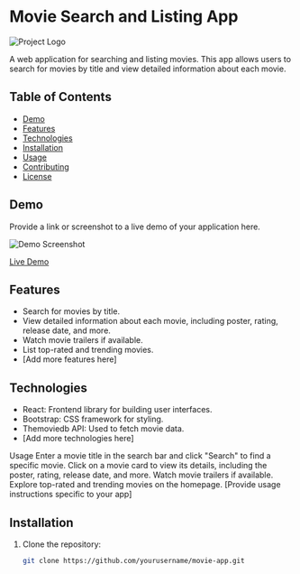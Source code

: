 # Movie Search and Listing App

![Project Logo](logo.png) <!-- Add a logo or relevant image here -->

A web application for searching and listing movies. This app allows users to search for movies by title and view detailed information about each movie.

## Table of Contents

- [Demo](#demo)
- [Features](#features)
- [Technologies](#technologies)
- [Installation](#installation)
- [Usage](#usage)
- [Contributing](#contributing)
- [License](#license)

## Demo

Provide a link or screenshot to a live demo of your application here.

![Demo Screenshot](demo-screenshot.png) <!-- Add a screenshot of your app -->

[Live Demo](https://example.com)

## Features

- Search for movies by title.
- View detailed information about each movie, including poster, rating, release date, and more.
- Watch movie trailers if available.
- List top-rated and trending movies.
- [Add more features here]

## Technologies

- React: Frontend library for building user interfaces.
- Bootstrap: CSS framework for styling.
- Themoviedb API: Used to fetch movie data.
- [Add more technologies here]

Usage
Enter a movie title in the search bar and click "Search" to find a specific movie.
Click on a movie card to view its details, including the poster, rating, release date, and more.
Watch movie trailers if available.
Explore top-rated and trending movies on the homepage.
[Provide usage instructions specific to your app]
## Installation

1. Clone the repository:

   ```bash
   git clone https://github.com/yourusername/movie-app.git
